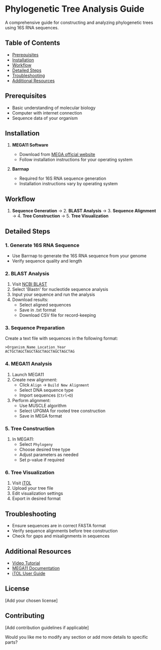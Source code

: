 # Phylogenetic Tree Analysis Guide

A comprehensive guide for constructing and analyzing phylogenetic trees using 16S RNA sequences.

## Table of Contents
- [Prerequisites](#prerequisites)
- [Installation](#installation)
- [Workflow](#workflow)
- [Detailed Steps](#detailed-steps)
- [Troubleshooting](#troubleshooting)
- [Additional Resources](#additional-resources)

## Prerequisites
- Basic understanding of molecular biology
- Computer with internet connection
- Sequence data of your organism

## Installation
1. **MEGA11 Software**
   - Download from [MEGA official website](https://www.megasoftware.net/)
   - Follow installation instructions for your operating system

2. **Barrnap**
   - Required for 16S RNA sequence generation
   - Installation instructions vary by operating system

## Workflow

1. **Sequence Generation** → 2. **BLAST Analysis** → 3. **Sequence Alignment** → 4. **Tree Construction** → 5. **Tree Visualization**

## Detailed Steps

### 1. Generate 16S RNA Sequence
- Use Barrnap to generate the 16S RNA sequence from your genome
- Verify sequence quality and length

### 2. BLAST Analysis
1. Visit [NCBI BLAST](https://blast.ncbi.nlm.nih.gov/Blast.cgi)
2. Select 'Blastn' for nucleotide sequence analysis
3. Input your sequence and run the analysis
4. Download results:
   - Select aligned sequences
   - Save in .txt format
   - Download CSV file for record-keeping

### 3. Sequence Preparation
Create a text file with sequences in the following format:
```
>Organism_Name_Location_Year
ACTGCTAGCTAGCTAGCTAGCTAGCTAGCTAG
```

### 4. MEGA11 Analysis
1. Launch MEGA11
2. Create new alignment:
   - Click `Align` → `Build New Alignment`
   - Select DNA sequence type
   - Import sequences (`Ctrl+D`)
3. Perform alignment:
   - Use MUSCLE algorithm
   - Select UPGMA for rooted tree construction
   - Save in MEGA format

### 5. Tree Construction
1. In MEGA11:
   - Select `Phylogeny`
   - Choose desired tree type
   - Adjust parameters as needed
   - Set p-value if required

### 6. Tree Visualization
1. Visit [iTOL](https://itol.embl.de/)
2. Upload your tree file
3. Edit visualization settings
4. Export in desired format

## Troubleshooting
- Ensure sequences are in correct FASTA format
- Verify sequence alignments before tree construction
- Check for gaps and misalignments in sequences

## Additional Resources
- [Video Tutorial](https://www.youtube.com/watch?v=7GAYLbiyLuw)
- [MEGA11 Documentation](https://www.megasoftware.net/web_help)
- [iTOL User Guide](https://itol.embl.de/help.cgi)

## License
[Add your chosen license]

## Contributing
[Add contribution guidelines if applicable]

Would you like me to modify any section or add more details to specific parts?